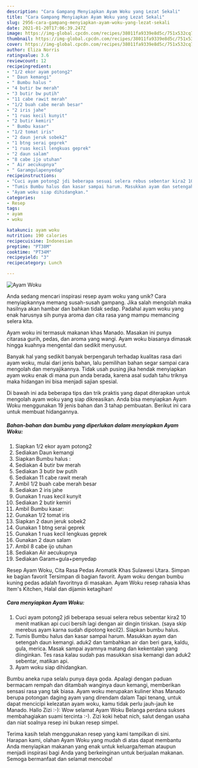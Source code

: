 ```yaml
---
description: "Cara Gampang Menyiapkan Ayam Woku yang Lezat Sekali"
title: "Cara Gampang Menyiapkan Ayam Woku yang Lezat Sekali"
slug: 2956-cara-gampang-menyiapkan-ayam-woku-yang-lezat-sekali
date: 2021-01-20T17:06:39.247Z
image: https://img-global.cpcdn.com/recipes/38011fa9339e8d5c/751x532cq70/ayam-woku-foto-resep-utama.jpg
thumbnail: https://img-global.cpcdn.com/recipes/38011fa9339e8d5c/751x532cq70/ayam-woku-foto-resep-utama.jpg
cover: https://img-global.cpcdn.com/recipes/38011fa9339e8d5c/751x532cq70/ayam-woku-foto-resep-utama.jpg
author: Eliza Norris
ratingvalue: 3.6
reviewcount: 12
recipeingredient:
- "1/2 ekor ayam potong2"
- " Daun kemangi"
- " Bumbu halus "
- "4 butir bw merah"
- "3 butir bw putih"
- "11 cabe rawit merah"
- "1/2 buah cabe merah besar"
- "2 iris jahe"
- "1 ruas kecil kunyit"
- "2 butir kemiri"
- " Bumbu kasar"
- "1/2 tomat iris"
- "2 daun jeruk sobek2"
- "1 btng serai geprek"
- "1 ruas kecil lengkuas geprek"
- "2 daun salam"
- "8 cabe ijo utuhan"
- " Air aecukupnya"
- " Garamgulapenyedap"
recipeinstructions:
- "Cuci ayam potong2 jdi beberapa sesuai selera rebus sebentar kira2 10 menit matikan api cuci bersih lagi dengan air dingin tiriskan. (saya skip merebus ayam karna sudah dipotong kecil2). Siapkan bumbu halus."
- "Tumis Bumbu halus dan kasar sampai harum. Masukkan ayam dan setengah daun kemangi. aduk2 dan tambahkan air dan beri gara, kaldu, gula, merica. Masak sampai ayamnya matang dan kekentalan yang diinginkan. Tes rasa kalau sudah pas masukkan sisa kemangi dan aduk2 sebentar, matikan api."
- "Ayam woku siap dihidangkan."
categories:
- Resep
tags:
- ayam
- woku

katakunci: ayam woku 
nutrition: 190 calories
recipecuisine: Indonesian
preptime: "PT38M"
cooktime: "PT34M"
recipeyield: "3"
recipecategory: Lunch

---
```



![Ayam Woku](https://img-global.cpcdn.com/recipes/38011fa9339e8d5c/751x532cq70/ayam-woku-foto-resep-utama.jpg)

Anda sedang mencari inspirasi resep ayam woku yang unik? Cara menyiapkannya memang susah-susah gampang. Jika salah mengolah maka hasilnya akan hambar dan bahkan tidak sedap. Padahal ayam woku yang enak harusnya sih punya aroma dan cita rasa yang mampu memancing selera kita.

Ayam woku ini termasuk makanan khas Manado. Masakan ini punya citarasa gurih, pedas, dan aroma yang wangi. Ayam woku biasanya dimasak hingga kuahnya mengental dan sedikit menyusut.

Banyak hal yang sedikit banyak berpengaruh terhadap kualitas rasa dari ayam woku, mulai dari jenis bahan, lalu pemilihan bahan segar sampai cara mengolah dan menyajikannya. Tidak usah pusing jika hendak menyiapkan ayam woku enak di mana pun anda berada, karena asal sudah tahu triknya maka hidangan ini bisa menjadi sajian spesial.


Di bawah ini ada beberapa tips dan trik praktis yang dapat diterapkan untuk mengolah ayam woku yang siap dikreasikan. Anda bisa menyiapkan Ayam Woku menggunakan 19 jenis bahan dan 3 tahap pembuatan. Berikut ini cara untuk membuat hidangannya.

<!--inarticleads1-->

##### Bahan-bahan dan bumbu yang diperlukan dalam menyiapkan Ayam Woku:

1. Siapkan 1/2 ekor ayam potong2
1. Sediakan  Daun kemangi
1. Siapkan  Bumbu halus :
1. Sediakan 4 butir bw merah
1. Sediakan 3 butir bw putih
1. Sediakan 11 cabe rawit merah
1. Ambil 1/2 buah cabe merah besar
1. Sediakan 2 iris jahe
1. Gunakan 1 ruas kecil kunyit
1. Sediakan 2 butir kemiri
1. Ambil  Bumbu kasar:
1. Gunakan 1/2 tomat iris
1. Siapkan 2 daun jeruk sobek2
1. Gunakan 1 btng serai geprek
1. Gunakan 1 ruas kecil lengkuas geprek
1. Gunakan 2 daun salam
1. Ambil 8 cabe ijo utuhan
1. Sediakan  Air aecukupnya
1. Sediakan  Garam+gula+penyedap


Resep Ayam Woku, Cita Rasa Pedas Aromatik Khas Sulawesi Utara. Simpan ke bagian favorit Tersimpan di bagian favorit. Ayam woku dengan bumbu kuning pedas adalah favoritnya di masakan. Ayam Woku resep rahasia khas Item&#39;s Kitchen, Halal dan dijamin ketagihan! 

<!--inarticleads2-->

##### Cara menyiapkan Ayam Woku:

1. Cuci ayam potong2 jdi beberapa sesuai selera rebus sebentar kira2 10 menit matikan api cuci bersih lagi dengan air dingin tiriskan. (saya skip merebus ayam karna sudah dipotong kecil2). Siapkan bumbu halus.
1. Tumis Bumbu halus dan kasar sampai harum. Masukkan ayam dan setengah daun kemangi. aduk2 dan tambahkan air dan beri gara, kaldu, gula, merica. Masak sampai ayamnya matang dan kekentalan yang diinginkan. Tes rasa kalau sudah pas masukkan sisa kemangi dan aduk2 sebentar, matikan api.
1. Ayam woku siap dihidangkan.


Bumbu aneka rupa selalu punya daya goda. Apalagi dengan paduan bermacam rempah dan ditambah wanginya daun kemangi, memberikan sensasi rasa yang tak biasa. Ayam woku merupakan kuliner khas Manado berupa potongan daging ayam yang direndam dalam Tapi tenang, untuk dapat mencicipi kelezatan ayam woku, kamu tidak perlu jauh-jauh ke Manado. Hallo Zizi :-): Wow selamat Ayam Woku Belanga perdana sukses membahagiakan suami tercinta :-). Zizi koki hebat nich, salut dengan usaha dan niat soalnya resep ini bukan resep simpel. 

Terima kasih telah menggunakan resep yang kami tampilkan di sini. Harapan kami, olahan Ayam Woku yang mudah di atas dapat membantu Anda menyiapkan makanan yang enak untuk keluarga/teman ataupun menjadi inspirasi bagi Anda yang berkeinginan untuk berjualan makanan. Semoga bermanfaat dan selamat mencoba!
